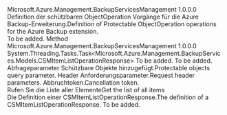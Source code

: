 <Type Name="IProtectableObjectOperations" FullName="Microsoft.Azure.Management.BackupServices.IProtectableObjectOperations">
  <TypeSignature Language="C#" Value="public interface IProtectableObjectOperations" />
  <TypeSignature Language="ILAsm" Value=".class public interface auto ansi abstract IProtectableObjectOperations" />
  <TypeSignature Language="DocId" Value="T:Microsoft.Azure.Management.BackupServices.IProtectableObjectOperations" />
  <TypeSignature Language="VB.NET" Value="Public Interface IProtectableObjectOperations" />
  <TypeSignature Language="F#" Value="type IProtectableObjectOperations = interface" />
  <AssemblyInfo>
    <AssemblyName>Microsoft.Azure.Management.BackupServicesManagement</AssemblyName>
    <AssemblyVersion>1.0.0.0</AssemblyVersion>
  </AssemblyInfo>
  <Interfaces />
  <Docs>
    <summary>
            <span data-ttu-id="db4b6-101">Definition der schützbaren ObjectOperation Vorgänge für die Azure Backup-Erweiterung.</span><span class="sxs-lookup"><span data-stu-id="db4b6-101">Definition of Protectable ObjectOperation operations for the Azure Backup extension.</span></span>
            </summary>
    <remarks>To be added.</remarks>
  </Docs>
  <Members>
    <Member MemberName="ListCSMAsync">
      <MemberSignature Language="C#" Value="public System.Threading.Tasks.Task&lt;Microsoft.Azure.Management.BackupServices.Models.CSMItemListOperationResponse&gt; ListCSMAsync (string resourceGroupName, string resourceName, Microsoft.Azure.Management.BackupServices.Models.CSMItemQueryObject csmparameters, Microsoft.Azure.Management.BackupServices.Models.CustomRequestHeaders customRequestHeaders, System.Threading.CancellationToken cancellationToken);" />
      <MemberSignature Language="ILAsm" Value=".method public hidebysig newslot virtual instance class System.Threading.Tasks.Task`1&lt;class Microsoft.Azure.Management.BackupServices.Models.CSMItemListOperationResponse&gt; ListCSMAsync(string resourceGroupName, string resourceName, class Microsoft.Azure.Management.BackupServices.Models.CSMItemQueryObject csmparameters, class Microsoft.Azure.Management.BackupServices.Models.CustomRequestHeaders customRequestHeaders, valuetype System.Threading.CancellationToken cancellationToken) cil managed" />
      <MemberSignature Language="DocId" Value="M:Microsoft.Azure.Management.BackupServices.IProtectableObjectOperations.ListCSMAsync(System.String,System.String,Microsoft.Azure.Management.BackupServices.Models.CSMItemQueryObject,Microsoft.Azure.Management.BackupServices.Models.CustomRequestHeaders,System.Threading.CancellationToken)" />
      <MemberSignature Language="F#" Value="abstract member ListCSMAsync : string * string * Microsoft.Azure.Management.BackupServices.Models.CSMItemQueryObject * Microsoft.Azure.Management.BackupServices.Models.CustomRequestHeaders * System.Threading.CancellationToken -&gt; System.Threading.Tasks.Task&lt;Microsoft.Azure.Management.BackupServices.Models.CSMItemListOperationResponse&gt;" Usage="iProtectableObjectOperations.ListCSMAsync (resourceGroupName, resourceName, csmparameters, customRequestHeaders, cancellationToken)" />
      <MemberType>Method</MemberType>
      <AssemblyInfo>
        <AssemblyName>Microsoft.Azure.Management.BackupServicesManagement</AssemblyName>
        <AssemblyVersion>1.0.0.0</AssemblyVersion>
      </AssemblyInfo>
      <ReturnValue>
        <ReturnType>System.Threading.Tasks.Task&lt;Microsoft.Azure.Management.BackupServices.Models.CSMItemListOperationResponse&gt;</ReturnType>
      </ReturnValue>
      <Parameters>
        <Parameter Name="resourceGroupName" Type="System.String" />
        <Parameter Name="resourceName" Type="System.String" />
        <Parameter Name="csmparameters" Type="Microsoft.Azure.Management.BackupServices.Models.CSMItemQueryObject" />
        <Parameter Name="customRequestHeaders" Type="Microsoft.Azure.Management.BackupServices.Models.CustomRequestHeaders" />
        <Parameter Name="cancellationToken" Type="System.Threading.CancellationToken" />
      </Parameters>
      <Docs>
        <param name="resourceGroupName">To be added.</param>
        <param name="resourceName">To be added.</param>
        <param name="csmparameters">
            <span data-ttu-id="db4b6-102">Abfrageparameter Schützbare Objekte hinzugefügt.</span><span class="sxs-lookup"><span data-stu-id="db4b6-102">Protectable objects query parameter.</span></span>
            </param>
        <param name="customRequestHeaders">
            <span data-ttu-id="db4b6-103">Header Anforderungsparameter.</span><span class="sxs-lookup"><span data-stu-id="db4b6-103">Request header parameters.</span></span>
            </param>
        <param name="cancellationToken">
            <span data-ttu-id="db4b6-104">Abbruchtoken.</span><span class="sxs-lookup"><span data-stu-id="db4b6-104">Cancellation token.</span></span>
            </param>
        <summary>
            <span data-ttu-id="db4b6-105">Rufen Sie die Liste aller Elemente</span><span class="sxs-lookup"><span data-stu-id="db4b6-105">Get the list of all items</span></span>
            </summary>
        <returns>
            <span data-ttu-id="db4b6-106">Die Definition einer CSMItemListOperationResponse.</span><span class="sxs-lookup"><span data-stu-id="db4b6-106">The definition of a CSMItemListOperationResponse.</span></span>
            </returns>
        <remarks>To be added.</remarks>
      </Docs>
    </Member>
  </Members>
</Type>